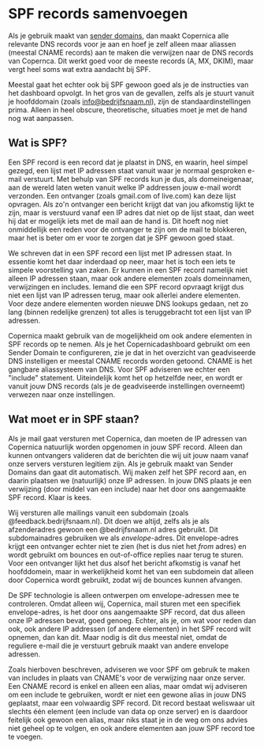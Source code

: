 # SPF records samenvoegen

Als je gebruik maakt van [sender domains](sender-domains), dan maakt Copernica
alle relevante DNS records voor je aan en hoef je zelf alleen maar aliassen
(meestal CNAME records) aan te maken die verwijzen naar de DNS records van Copernca.
Dit werkt goed voor de meeste records (A, MX, DKIM), maar vergt heel soms wat 
extra aandacht bij SPF.

Meestal gaat het echter ook bij SPF gewoon goed als je de instructies van het 
dashboard opvolgt. In het gros van de gevallen, zelfs als je stuurt vanuit je 
hoofddomain (zoals info@bedrijfsnaam.nl), zijn de standaardinstellingen prima. 
Alleen in heel obscure, theoretische, situaties moet je met de hand nog wat 
aanpassen.


## Wat is SPF?

Een SPF record is een record dat je plaatst in DNS, en waarin, heel simpel gezegd,
een lijst met IP adressen staat vanuit waar je normaal gesproken e-mail 
verstuurt. Met behulp van SPF records kun je dus, als domeineigenaar, aan de
wereld laten weten vanuit welke IP addressen jouw e-mail wordt verzonden. Een
ontvanger (zoals gmail.com of live.com) kan deze lijst opvragen. Als zo'n ontvanger 
een bericht krijgt dat van jou afkomstig lijkt te zijn, maar is verstuurd vanaf 
een IP adres dat niet op de lijst staat, dan weet hij dat er mogelijk iets met 
de mail aan de hand is. Dit hoeft nog niet onmiddellijk een reden voor de ontvanger 
te zijn om de mail te blokkeren, maar het is beter om er voor te zorgen dat je 
SPF gewoon goed staat.

We schreven dat in een SPF record een lijst met IP adressen staat. In essentie
komt het daar inderdaad op neer, maar het is toch een iets te simpele voorstelling van 
zaken. Er kunnen in een SPF record namelijk niet alleen IP adressen staan, maar 
ook andere elementen zoals domeinnamen, verwijzingen en includes. Iemand die een
SPF record opvraagt krijgt dus niet een lijst van IP adressen terug, maar ook 
allerlei andere elementen. Voor deze andere elementen worden nieuwe DNS 
lookups gedaan, net zo lang (binnen redelijke grenzen) tot alles is 
teruggebracht tot een lijst van IP adressen.

Copernica maakt gebruik van de mogelijkheid om ook andere elementen in SPF records 
op te nemen. Als je het Copernicadashboard gebruikt om een Sender Domain te 
configureren, zie je dat in het overzicht van geadviseerde DNS instelligen er 
meestal CNAME records worden getoond. CNAME is het gangbare aliassysteem van DNS. 
Voor SPF adviseren we echter een "include" statement. Uiteindelijk komt het op
hetzelfde neer, en wordt er vanuit jouw DNS records (als je de geadviseerde
instellingen overneemt) verwezen naar onze instellingen.


## Wat moet er in SPF staan?

Als je mail gaat versturen met Copernica, dan moeten de IP adressen van Copernica
natuurlijk worden opgenomen in jouw SPF record. Alleen dan kunnen ontvangers
valideren dat de berichten die wij uit jouw naam vanaf onze servers versturen legitiem
zijn. Als je gebruik maakt van Sender Domains dan gaat dit automatisch. Wij maken
zelf het SPF record aan, en daarin plaatsen we (natuurlijk) onze IP adressen. 
In jouw DNS plaats je een verwijzing (door middel van een include) naar het door 
ons aangemaakte SPF record. Klaar is kees.

Wij versturen alle mailings vanuit een subdomain (zoals @feedback.bedrijfsnaam.nl). 
Dit doen we altijd, zelfs als je als afzenderadres gewoon een @bedrijfsnaam.nl
adres gebruikt. Dit subdomainadres gebruiken we als *envelope*-adres. Dit 
envelope-adres krijgt een ontvanger echter niet te zien (het is dus niet het *from* 
adres) en wordt gebruikt om bounces en out-of-office replies naar terug te sturen.
Voor een ontvanger lijkt het dus alsof het bericht afkomstig is vanaf het
hoofddomein, maar in werkelijkheid komt het van een subdomein dat alleen door
Copernica wordt gebruikt, zodat wij de bounces kunnen afvangen.

De SPF technologie is alleen ontwerpen om envelope-adressen mee te controleren.
Omdat alleen wij, Copernica, mail sturen met een specifiek envelope-adres, is
het door ons aangemaakte SPF record, dat dus alleen onze IP adressen bevat, goed
genoeg. Echter, als je, om wat voor reden dan ook, ook andere IP addressen (of
andere elementen) in het SPF record wilt opnemen, dan kan dit. Maar nodig is dit 
dus meestal niet, omdat de reguliere e-mail die je verstuurt gebruik maakt van
andere envelope adressen.

Zoals hierboven beschreven, adviseren we voor SPF om gebruik te maken van
includes in plaats van CNAME's voor de verwijzing naar onze server. Een CNAME
record is enkel en alleen een alias, maar omdat wij adviseren om een include
te gebruiken, wordt er niet een gewone alias in jouw DNS geplaatst, maar een
volwaardig SPF record. Dit record bestaat weliswaar uit slechts één element 
(een include van data op onze server) en is daardoor feitelijk ook gewoon
een alias, maar niks staat je in de weg om ons advies niet geheel op te volgen, 
en ook andere elementen aan jouw SPF record toe te voegen.
